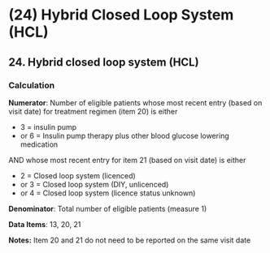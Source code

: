 # (24) Hybrid Closed Loop System (HCL)

## 24. Hybrid closed loop system (HCL)

### Calculation

**Numerator**: Number of eligible patients whose most recent entry (based on visit date) for treatment regimen (item 20) is either

- 3 = insulin pump
- or 6 = Insulin pump therapy plus other blood glucose lowering medication

AND whose most recent entry for item 21 (based on visit date) is either

- 2 = Closed loop system (licenced)
- or 3 = Closed loop system (DIY, unlicenced)
- or 4 = Closed loop system (licence status unknown)

**Denominator**: Total number of eligible patients (measure 1)

**Data Items**: 13, 20, 21

**Notes:** Item 20 and 21 do not need to be reported on the same visit date
